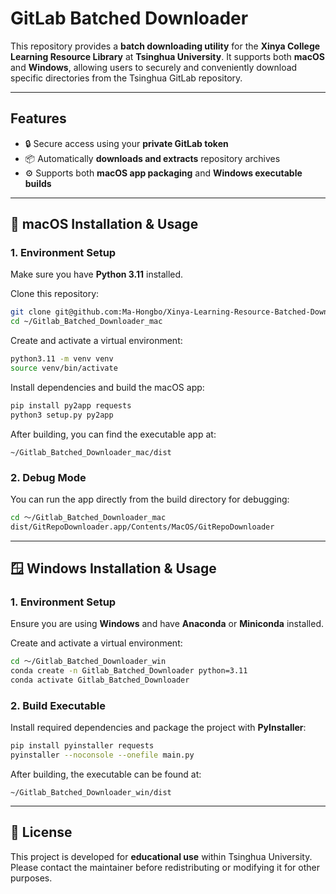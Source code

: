 # **GitLab Batched Downloader**

This repository provides a **batch downloading utility** for the **Xinya College Learning Resource Library** at **Tsinghua University**.
It supports both **macOS** and **Windows**, allowing users to securely and conveniently download specific directories from the Tsinghua GitLab repository.

---

## Features

* 🔒 Secure access using your **private GitLab token**
* 📦 Automatically **downloads and extracts** repository archives
* ⚙️ Supports both **macOS app packaging** and **Windows executable builds**
---

## 🍎 macOS Installation & Usage

### 1. Environment Setup

Make sure you have **Python 3.11** installed.

Clone this repository:

```bash
git clone git@github.com:Ma-Hongbo/Xinya-Learning-Resource-Batched-Downloading.git
cd ~/Gitlab_Batched_Downloader_mac
```

Create and activate a virtual environment:

```bash
python3.11 -m venv venv
source venv/bin/activate
```

Install dependencies and build the macOS app:

```bash
pip install py2app requests
python3 setup.py py2app
```

After building, you can find the executable app at:

```
~/Gitlab_Batched_Downloader_mac/dist
```

### 2. Debug Mode

You can run the app directly from the build directory for debugging:

```bash
cd ～/Gitlab_Batched_Downloader_mac
dist/GitRepoDownloader.app/Contents/MacOS/GitRepoDownloader
```

---

## 🪟 Windows Installation & Usage

### 1. Environment Setup

Ensure you are using **Windows** and have **Anaconda** or **Miniconda** installed.

Create and activate a virtual environment:

```bash
cd ～/Gitlab_Batched_Downloader_win
conda create -n Gitlab_Batched_Downloader python=3.11
conda activate Gitlab_Batched_Downloader
```

### 2. Build Executable

Install required dependencies and package the project with **PyInstaller**:

```bash
pip install pyinstaller requests
pyinstaller --noconsole --onefile main.py
```

After building, the executable can be found at:

```
~/Gitlab_Batched_Downloader_win/dist
```

---

## 📄 License

This project is developed for **educational use** within Tsinghua University.
Please contact the maintainer before redistributing or modifying it for other purposes.
